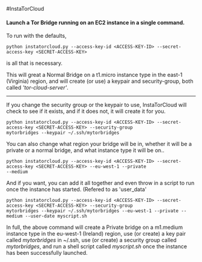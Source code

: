 #InstaTorCloud
#### Launch a Tor Bridge running on an EC2 instance in a single command.

To run with the defaults,

    python instatorcloud.py --access-key-id <ACCESS-KEY-ID> --secret-access-key <SECRET-ACCESS-KEY>

is all that is necessary.

This will great a Normal Bridge on a t1.micro instance type in the east-1 (Virginia) region, and will create (or use) a keypair and security-group, both called _'tor-cloud-server'_.

---------

If you change the security group or the keypair to use, InstaTorCloud will check to see if it exists, and if it does not, it will create it for you.

    python instatorcloud.py --access-key-id <ACCESS-KEY-ID> --secret-access-key <SECRET-ACCESS-KEY> --security-group 
    mytorbridges --keypair ~/.ssh/mytorbridges

You can also change what region your bridge will be in, whether it will be a private or a normal bridge, and what instance type it will be on..

    python instatorcloud.py --access-key-id <ACCESS-KEY-ID> --secret-access-key <SECRET-ACCESS-KEY> --eu-west-1 --private 
    --medium

And if you want, you can add it all together and even throw in a script to run once the instance has started. (Refered to as 'user_data'

    python instatorcloud.py --access-key-id <ACCESS-KEY-ID> --secret-access-key <SECRET-ACCESS-KEY> --security-group 
    mytorbridges --keypair ~/.ssh/mytorbridges --eu-west-1 --private --medium --user-date myscript.sh

In full, the above command will create a Private bridge on a m1.medium instance type in the eu-west-1 (Ireland) region, use (or create) a key pair called _mytorbridges_ in ~/.ssh, use (or create) a security group called _mytorbridges_, and run a shell script called _myscript.sh_ once the instance has been successfully launched.

